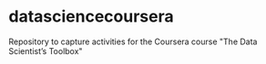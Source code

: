 datasciencecoursera
===================

Repository to capture activities for the Coursera course "The Data Scientist’s Toolbox"
